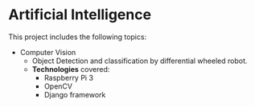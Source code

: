 # Artificial Intelligence

This project includes the following topics:

- Computer Vision
  - Object Detection and classification by differential wheeled robot.
  - **Technologies** covered:
    - Raspberry Pi 3
    - OpenCV
    - Django framework
